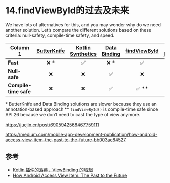 # 14.findViewById的过去及未来

We have lots of alternatives for this, and  you may wonder why do we need another solution. Let’s compare the  different solutions based on these criteria: null-safety, compile-time  safety, and speed.

| Column 1              | **[ButterKnife](https://github.com/JakeWharton/butterknife)** | [**Kotlin Synthetics**](https://developer.android.com/kotlin/ktx) | [**Data Binding**](https://developer.android.com/topic/libraries/data-binding) | [**findViewById**](https://developer.android.com/reference/android/app/Activity#findViewById(int)) | [View Binding](https://developer.android.com/topic/libraries/view-binding) |
| --------------------- | :----------------------------------------------------------: | :----------------------------------------------------------: | :----------------------------------------------------------: | :----------------------------------------------------------: | :----------------------------------------------------------: |
| **Fast**              |                             ❌ *                              |                              ✅                               |                             ❌ *                              |                              ✅                               |                              ✅                               |
| **Null-safe**         |                              ❌                               |                              ❌                               |                              ✅                               |                              ❌                               |                              ✅                               |
| **Compile-time safe** |                              ❌                               |                              ❌                               |                              ✅                               |                             ✅ **                             |                              ✅                               |

\* ButterKnife and Data Binding solutions are slower because they use an annotation-based approach
 ** `findViewById()` is compile-time safe since API 26 because we don’t need to cast the type of view anymore.

https://juejin.cn/post/6905942568467759111

https://medium.com/mobile-app-development-publication/how-android-access-view-item-the-past-to-the-future-bb003ae84527



## 参考
- [Kotlin 插件的落幕，ViewBinding 的崛起](https://juejin.cn/post/6905942568467759111)
- [How Android Access View Item: The Past to the Future](https://medium.com/mobile-app-development-publication/how-android-access-view-item-the-past-to-the-future-bb003ae84527)